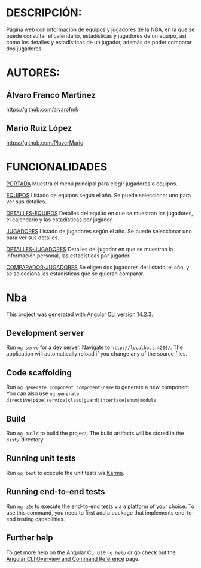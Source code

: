 # DESCRIPCIÓN:
Página web con información de equipos y jugadores de la NBA, en la que se puede consultar el calendario, estadísticas y jugadores de un equipo, así como los
detalles y estadísticas de un jugador, además de poder comparar dos jugadores.

# AUTORES:
## Álvaro Franco Martinez
https://github.com/alvarofmk

## Mario Ruiz López
https://github.com/PlayerMario

# FUNCIONALIDADES
[PORTADA](src/img/portada.png)
Muestra el menú principal para elegir jugadores o equipos.

[EQUIPOS](src/img/equipos.png)
Listado de equipos según el año. Se puede seleccionar uno para ver sus detalles.

[DETALLES-EQUIPOS](src/img/detalles-equipos.png)
Detalles del equipo en que se muestran los jugadores, el calendario y las estadísticas por jugador.

[JUGADORES](src/img/jugadores.png)
Listado de jugadores según el año. Se puede seleccionar uno para ver sus detalles.

[DETALLES-JUGADORES](src/img/detalles-jugadores.png)
Detalles del jugador en que se muestran la información personal, las estadísticas por jugador.

[COMPARADOR-JUGADORES](src/img/comparador.png)
Se eligen dos jugadores del listado, el año, y se selecciona las estadísticas que se quieran comparar.

# Nba

This project was generated with [Angular CLI](https://github.com/angular/angular-cli) version 14.2.3.

## Development server

Run `ng serve` for a dev server. Navigate to `http://localhost:4200/`. The application will automatically reload if you change any of the source files.

## Code scaffolding

Run `ng generate component component-name` to generate a new component. You can also use `ng generate directive|pipe|service|class|guard|interface|enum|module`.

## Build

Run `ng build` to build the project. The build artifacts will be stored in the `dist/` directory.

## Running unit tests

Run `ng test` to execute the unit tests via [Karma](https://karma-runner.github.io).

## Running end-to-end tests

Run `ng e2e` to execute the end-to-end tests via a platform of your choice. To use this command, you need to first add a package that implements end-to-end testing capabilities.

## Further help

To get more help on the Angular CLI use `ng help` or go check out the [Angular CLI Overview and Command Reference](https://angular.io/cli) page.

